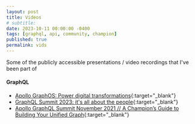 ```yaml
---
layout: post
title: Videos
# subtitle: 
date: 2023-10-11 00:00:00 -0400
tags: [graphql, api, community, champion]
published: true
permalink: vids
---
```


Some of the publicly accessible presentations / video recordings that I've been part of

#### GraphQL

- [Apollo GraphOS: Power digital transformations](https://www.apollographql.com/enterprise?wvideo=4fu2lsjssc){:target="_blank"}
- [GraphQL Summit 2023: it's all about the people](https://youtu.be/090IWEcHbJc?si=tUn4F0oNSPoliVXs){:target="_blank"}
- [Apollo GraphQL Summit November 2021 // A Champion’s Guide to Building Your Unified Graph](https://www.apollographql.com/events/roundtable/graphql-summit-november-2021/a-champions-guide-to-building-your-unified-graph){:target="_blank"}
